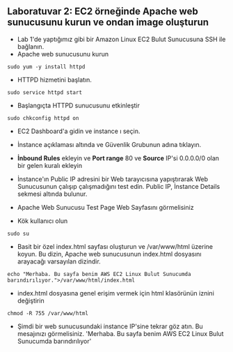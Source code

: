 Laboratuvar 2: EC2 örneğinde Apache web sunucusunu kurun ve ondan image oluşturun
--

- Lab 1'de yaptığımız gibi bir Amazon Linux EC2 Bulut Sunucusuna SSH ile bağlanın.
- Apache web sunucusunu kurun
```console
sudo yum -y install httpd
```
- HTTPD hizmetini başlatın.
```console
sudo service httpd start  
```
- Başlangıçta HTTPD sunucusunu etkinleştir
```console
sudo chkconfig httpd on
```
- EC2 Dashboard'a gidin ve instance ı seçin.

- İnstance açıklaması altında ve Güvenlik Grubunun adına tıklayın.

- **İnbound Rules** ekleyin ve **Port range** 80 ve **Source** IP'si 0.0.0.0/0 olan bir gelen kuralı ekleyin

- İnstance'ın Public IP adresini bir Web tarayıcısına yapıştırarak Web Sunucusunun çalışıp çalışmadığını test edin. Public IP, İnstance Details sekmesi altında bulunur.

- Apache Web Sunucusu Test Page Web Sayfasını görmelisiniz

- Kök kullanıcı olun
```console
sudo su
```
- Basit bir özel index.html sayfası oluşturun ve /var/www/html üzerine koyun. Bu dizin, Apache web sunucusunun index.html dosyasını arayacağı varsayılan dizindir.
```console
echo "Merhaba. Bu sayfa benim AWS EC2 Linux Bulut Sunucumda barındırılıyor.">/var/www/html/index.html
```
- index.html dosyasına genel erişim vermek için html klasörünün iznini değiştirin
```console
chmod -R 755 /var/www/html
```
- Şimdi bir web sunucusundaki instance IP'sine tekrar göz atın. Bu mesajınızı görmelisiniz. 
'Merhaba. Bu sayfa benim AWS EC2 Linux Bulut Sunucumda barındırılıyor'
